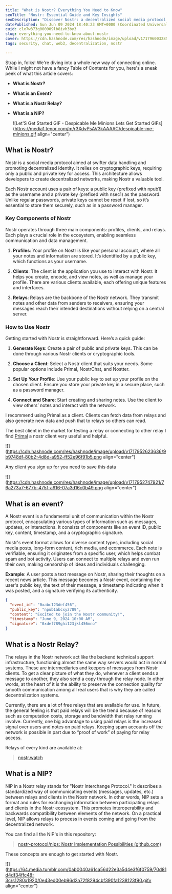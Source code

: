 ```yaml
---
title: "What is Nostr? Everything You Need to Know"
seoTitle: "Nostr: Essential Guide and Key Insights"
seoDescription: "Discover Nostr: a decentralized social media protocol using cryptographic keys for secure, swift data handling. Learn about events, relays, and NIPs"
datePublished: Sun Jun 09 2024 18:40:23 GMT+0000 (Coordinated Universal Time)
cuid: clx7w373g000909lb8ivh3by3
slug: everything-you-need-to-know-about-nostr
cover: https://cdn.hashnode.com/res/hashnode/image/upload/v1717960032856/3dbb1b6a-801c-4f91-b264-79df11246fe8.png
tags: security, chat, web3, decentralization, nostr

---
```


Strap in, folks! We're diving into a whole new way of connecting online. While I might not have a fancy Table of Contents for you, here's a sneak peek of what this article covers:

* **What is Nostr?**
    
* **What is an Event?**
    
* **What is a Nostr Relay?**
    
* **What is a NIP?**
    
    ![Let'S Get Started GIF - Despicable Me Minions Lets Get Started GIFs](https://media1.tenor.com/m/r3XdvPsAV3kAAAAC/despicable-me-minions.gif align="center")
    

## What is Nostr?

Nostr is a social media protocol aimed at swifter data handling and promoting decentralized identity. It relies on cryptographic keys, requiring only a public and private key for access. This architecture allows developers to create decentralized networks, making Nostr a valuable tool.

Each Nostr account uses a pair of keys: a public key (prefixed with npub1) as the username and a private key (prefixed with nsec1) as the password. Unlike regular passwords, private keys cannot be reset if lost, so it’s essential to store them securely, such as in a password manager.

### Key Components of Nostr

Nostr operates through three main components: profiles, clients, and relays. Each plays a crucial role in the ecosystem, enabling seamless communication and data management.

1. **Profiles**: Your profile on Nostr is like your personal account, where all your notes and information are stored. It’s identified by a public key, which functions as your username.
    
2. **Clients**: The client is the application you use to interact with Nostr. It helps you create, encode, and view notes, as well as manage your profile. There are various clients available, each offering unique features and interfaces.
    
3. **Relays**: Relays are the backbone of the Nostr network. They transmit notes and other data from senders to receivers, ensuring your messages reach their intended destinations without relying on a central server.
    

### How to Use Nostr

Getting started with Nostr is straightforward. Here’s a quick guide:

1. **Generate Keys**: Create a pair of public and private keys. This can be done through various Nostr clients or cryptographic tools.
    
2. **Choose a Client**: Select a Nostr client that suits your needs. Some popular options include Primal, NostrChat, and Nostter.
    
3. **Set Up Your Profile**: Use your public key to set up your profile on the chosen client. Ensure you store your private key in a secure place, such as a password manager.
    
4. **Connect and Share**: Start creating and sharing notes. Use the client to view others’ notes and interact with the network.
    

I recommend using Primal as a client. Clients can fetch data from relays and also generate new data and push that to relays so others can read.

The best client in the market for testing a relay or connecting to other relay I find [Primal](https://primal.net/home) a nostr client very useful and helpful.

![](https://cdn.hashnode.com/res/hashnode/image/upload/v1717952623636/9b9748df-80b2-4d8d-a952-ff52e96f91b5.png align="center")

Any client you sign up for you need to save this data

![](https://cdn.hashnode.com/res/hashnode/image/upload/v1717952747921/76a273a7-677b-475f-a916-07a3d16c0b49.png align="center")

## What is an event?

A Nostr event is a fundamental unit of communication within the Nostr protocol, encapsulating various types of information such as messages, updates, or interactions. It consists of components like an event ID, public key, content, timestamp, and a cryptographic signature.

Nostr's event format allows for diverse content types, including social media posts, long-form content, rich media, and ecommerce. Each note is verifiable, ensuring it originates from a specific user, which helps combat spam and bot activity. Users can connect to multiple relays and even run their own, making censorship of ideas and individuals challenging.

**Example**: A user posts a text message on Nostr, sharing their thoughts on a recent news article. This message becomes a Nostr event, containing the user's public key, the text of their message, a timestamp indicating when it was posted, and a signature verifying its authenticity.

```json
{
  "event_id": "0xabc123def456",
  "public_key": "npub1abcxyz789",
  "content": "Excited to join the Nostr community!",
  "timestamp": "June 9, 2024 10:00 AM",
  "signature": "0xdef789ghi123jkl456mno"
}
```

## What is a Nostr Relay?

The relays in the Nostr network act like the backend technical support infrastructure, functioning almost the same way servers would act in normal systems. These are intermediaries and keepers of messages from Nostr clients. To get a clear picture of what they do, whenever a client sends a message to another, they also send a copy through the relay node. In other words, at the heart of it is the ability to preserve the connection quality for smooth communication among all real users that is why they are called decentralization systems.

Currently, there are a lot of free relays that are available for use. In future, the general feeling is that paid relays will be the trend because of reasons such as computation costs, storage and bandwidth that relay running involve. Currently, one big advantage to using paid relays is the increased signal over users and notes on paid relays. Keeping spam accounts off the network is possible in part due to “proof of work” of paying for relay access.

Relays of every kind are available at:

> [nostr.watch](https://nostr.watch/relays/find)

## What is a NIP?

NIP in a Nostr relay stands for "Nostr Interchange Protocol." It describes a standardized way of communicating events (messages, updates, etc.) between relays and clients in the Nostr network. In other words, NIP sets a format and rules for exchanging information between participating relays and clients in the Nostr ecosystem. This promotes interoperability and backwards compatibility between elements of the network. On a practical level, NIP allows relays to process in events coming and going from the decentralized network.

You can find all the NIP's in this repository:

> [nostr-protocol/nips: Nostr Implementation Possibilities (github.com)](https://github.com/nostr-protocol/nips)

These concepts are enough to get started with Nostr.

![](https://64.media.tumblr.com/0ab0040a61ca56d22e3a5d4e3f6f0759/70d81d4df34ffc48-3c/s1280x1920/0e43ed00eb96d2a72f8294cbf390fa1238123f90.gifv align="center")